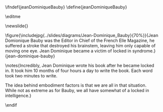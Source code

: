 \ifndef{jeanDominiqueBauby}
\define{jeanDominiqueBauby}

\editme

\newslide{}

\figure{\includejpg{../slides/diagrams/Jean-Dominique_Bauby}{70%}}{Jean Domionique Bauby was the Editor in Chief of the French Elle Magazine, he suffered a stroke that destroyed his brainstem, leaving him only capable of moving one eye. Jean Dominique became a victim of locked in syndrome.}{jean-dominique-bauby}

\notes{Incredibly, Jean Dominique wrote his book after he became locked in. It took him 10 months of four hours a day to write the book. Each word took two minutes to write.

The idea behind embodiment factors is that we are all in that situation. While not as extreme as for Bauby, we all have somewhat of a locked in intelligence.}

\endif
